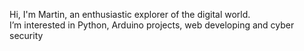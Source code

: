 Hi, I'm Martin, an enthusiastic explorer of the digital world.<br>
I’m interested in Python, Arduino projects, web developing and cyber security<br>



<!---
Zajic86/Zajic86 is a ✨ special ✨ repository because its `README.md` (this file) appears on your GitHub profile.
You can click the Preview link to take a look at your changes.
--->
